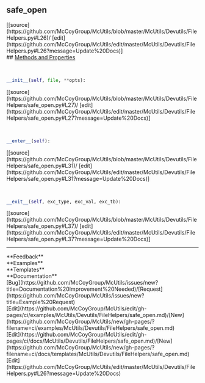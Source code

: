 ## <a id="McUtils.McUtils.Devutils.FileHelpers.safe_open">safe_open</a> 

<div class="docs-source-link" markdown="1">
[[source](https://github.com/McCoyGroup/McUtils/blob/master/McUtils/Devutils/FileHelpers.py#L26)/
[edit](https://github.com/McCoyGroup/McUtils/edit/master/McUtils/Devutils/FileHelpers.py#L26?message=Update%20Docs)]
</div>









<div class="collapsible-section">
 <div class="collapsible-section collapsible-section-header" markdown="1">
## <a class="collapse-link" data-toggle="collapse" href="#methods" markdown="1"> Methods and Properties</a> <a class="float-right" data-toggle="collapse" href="#methods"><i class="fa fa-chevron-down"></i></a>
 </div>
 <div class="collapsible-section collapsible-section-body collapse show" id="methods" markdown="1">
 
<a id="McUtils.McUtils.Devutils.FileHelpers.safe_open.__init__" class="docs-object-method">&nbsp;</a> 
```python
__init__(self, file, **opts): 
```
<div class="docs-source-link" markdown="1">
[[source](https://github.com/McCoyGroup/McUtils/blob/master/McUtils/Devutils/FileHelpers/safe_open.py#L27)/
[edit](https://github.com/McCoyGroup/McUtils/edit/master/McUtils/Devutils/FileHelpers/safe_open.py#L27?message=Update%20Docs)]
</div>


<a id="McUtils.McUtils.Devutils.FileHelpers.safe_open.__enter__" class="docs-object-method">&nbsp;</a> 
```python
__enter__(self): 
```
<div class="docs-source-link" markdown="1">
[[source](https://github.com/McCoyGroup/McUtils/blob/master/McUtils/Devutils/FileHelpers/safe_open.py#L31)/
[edit](https://github.com/McCoyGroup/McUtils/edit/master/McUtils/Devutils/FileHelpers/safe_open.py#L31?message=Update%20Docs)]
</div>


<a id="McUtils.McUtils.Devutils.FileHelpers.safe_open.__exit__" class="docs-object-method">&nbsp;</a> 
```python
__exit__(self, exc_type, exc_val, exc_tb): 
```
<div class="docs-source-link" markdown="1">
[[source](https://github.com/McCoyGroup/McUtils/blob/master/McUtils/Devutils/FileHelpers/safe_open.py#L37)/
[edit](https://github.com/McCoyGroup/McUtils/edit/master/McUtils/Devutils/FileHelpers/safe_open.py#L37?message=Update%20Docs)]
</div>
 </div>
</div>












---


<div markdown="1" class="text-secondary">
<div class="container">
  <div class="row">
   <div class="col" markdown="1">
**Feedback**   
</div>
   <div class="col" markdown="1">
**Examples**   
</div>
   <div class="col" markdown="1">
**Templates**   
</div>
   <div class="col" markdown="1">
**Documentation**   
</div>
   <div class="col" markdown="1">
   
</div>
   <div class="col" markdown="1">
   
</div>
   <div class="col" markdown="1">
   
</div>
</div>
  <div class="row">
   <div class="col" markdown="1">
[Bug](https://github.com/McCoyGroup/McUtils/issues/new?title=Documentation%20Improvement%20Needed)/[Request](https://github.com/McCoyGroup/McUtils/issues/new?title=Example%20Request)   
</div>
   <div class="col" markdown="1">
[Edit](https://github.com/McCoyGroup/McUtils/edit/gh-pages/ci/examples/McUtils/Devutils/FileHelpers/safe_open.md)/[New](https://github.com/McCoyGroup/McUtils/new/gh-pages/?filename=ci/examples/McUtils/Devutils/FileHelpers/safe_open.md)   
</div>
   <div class="col" markdown="1">
[Edit](https://github.com/McCoyGroup/McUtils/edit/gh-pages/ci/docs/McUtils/Devutils/FileHelpers/safe_open.md)/[New](https://github.com/McCoyGroup/McUtils/new/gh-pages/?filename=ci/docs/templates/McUtils/Devutils/FileHelpers/safe_open.md)   
</div>
   <div class="col" markdown="1">
[Edit](https://github.com/McCoyGroup/McUtils/edit/master/McUtils/Devutils/FileHelpers.py#L26?message=Update%20Docs)   
</div>
   <div class="col" markdown="1">
   
</div>
   <div class="col" markdown="1">
   
</div>
   <div class="col" markdown="1">
   
</div>
</div>
</div>
</div>